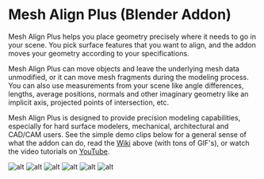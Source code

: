 # Mesh Align Plus (Blender Addon)

Mesh Align Plus helps you place geometry precisely where it needs to go in your scene. You pick surface features that you want to align, and the addon moves your geometry according to your specifications.

Mesh Align Plus can move objects and leave the underlying mesh data unmodified, or it can move mesh fragments during the modeling process. You can also use measurements from your scene like angle differences, lengths, average positions, normals and other imaginary geometry like an implicit axis, projected points of intersection, etc.

Mesh Align Plus is designed to provide precision modeling capabilities, especially for hard surface modelers, mechanical, architectural and CAD/CAM users. See the simple demo clips below for a general sense of what the addon can do, read the <a href="https://github.com/egtwobits/mesh_mesh_align_plus/wiki">Wiki</a> above (with tons of GIF's), or watch the video tutorials on <a href="https://youtu.be/VBoic2MIC8U">YouTube</a>.

![alt](https://i.imgur.com/r6eBnKN.gif)
![alt](https://i.postimg.cc/4yhvz7x2/face-align-4.gif)
![alt](http://i.imgur.com/VSkjGdN.gif)
![alt](http://i.imgur.com/qlUZwPC.gif)
![alt](http://i.imgur.com/JOa7Fcd.gif)
![alt](https://i.imgur.com/dtXq2aX.gif)
